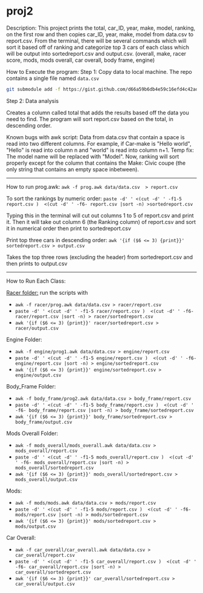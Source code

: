 # proj2

Description:
This project prints the total, car_ID, year, make, model, ranking, on the first row and then copies car_ID, year, make, model from data.csv to report.csv. From the terminal, there will be  several commands which will sort it based off of ranking and categorize top 3 cars of each class which will be output into sortedreport.csv and output.csv. (overall, make, racer score, mods, mods overall, car overall, body frame, engine)


How to Execute the program:
Step 1: Copy data to local machine. The repo contains a single file named `data.csv`

```sh
git submodule add -f https://gist.github.com/d66a59b6db4e59c16efd4c42ad411f8e.git data
```

Step 2: Data analysis

Creates a column called total that adds the results based off the data you need to find.
The program will sort report.csv based on the total, in descending order.

Known bugs with awk script:
Data from data.csv that contain a space is read into two different columns.
For example, if Car-make is "Hello world", "Hello" is read into column n and "world" is read into column n+1.
Temp fix: The model name will be replaced with "Model". Now, ranking will sort properly except for the column that
contains the Make: Civic coupe (the only string that contains an empty space inbetween).

-----------------------------------
How to run prog.awk:
`awk -f prog.awk data/data.csv  > report.csv`

To sort the rankings by numeric order:
`paste -d' ' <(cut -d' ' -f1-5 report.csv )  <(cut -d' ' -f6- report.csv |sort -n) >sortedreport.csv`

Typing this in the terminal will cut out columns 1 to 5 of report.csv and print it. Then it will take out column 6 (the Ranking column) of report.csv and sort it in numerical order then
print to sortedreport.csv

Print top three cars in descending order:
`awk '{if ($6 <= 3) {print}}' sortedreport.csv > output.csv`

Takes the top three rows (excluding the header) from sortedreport.csv and then prints to output.csv


-----------------------------------
How to Run Each Class:


[Racer folder:](proj2/racer)
run the scripts with
- `awk -f racer/prog.awk data/data.csv > racer/report.csv `     
- `paste -d' ' <(cut -d' ' -f1-5 racer/report.csv )  <(cut -d' ' -f6- racer/report.csv |sort -n) > racer/sortedreport.csv`
- `awk '{if ($6 <= 3) {print}}' racer/sortedreport.csv > racer/output.csv`

Engine Folder:
- `awk -f engine/prog1.awk data/data.csv > engine/report.csv`      
- `paste -d' ' <(cut -d' ' -f1-5 engine/report.csv )  <(cut -d' ' -f6- engine/report.csv |sort -n) > engine/sortedreport.csv`
- `awk '{if ($6 <= 3) {print}}' engine/sortedreport.csv > engine/output.csv`

Body_Frame Folder:
- `awk -f body_frame/prog2.awk data/data.csv > body_frame/report.csv`      
- `paste -d' ' <(cut -d' ' -f1-5 body_frame/report.csv )  <(cut -d' ' -f6- body_frame/report.csv |sort -n) > body_frame/sortedreport.csv`
- `awk '{if ($6 <= 3) {print}}' body_frame/sortedreport.csv > body_frame/output.csv`

Mods Overall Folder:
- `awk -f mods_overall/mods_overall.awk data/data.csv > mods_overall/report.csv`     
- `paste -d' ' <(cut -d' ' -f1-5 mods_overall/report.csv )  <(cut -d' ' -f6- mods_overall/report.csv |sort -n) > mods_overall/sortedreport.csv`
- `awk '{if ($6 <= 3) {print}}' mods_overall/sortedreport.csv > mods_overall/output.csv`

Mods:
- `awk -f mods/mods.awk data/data.csv > mods/report.csv`      
- `paste -d' ' <(cut -d' ' -f1-5 mods/report.csv )  <(cut -d' ' -f6- mods/report.csv |sort -n) > mods/sortedreport.csv`
- `awk '{if ($6 <= 3) {print}}' mods/sortedreport.csv > mods/output.csv`

Car Overall:
- `awk -f car_overall/car_overall.awk data/data.csv > car_overall/report.csv`      
- `paste -d' ' <(cut -d' ' -f1-5 car_overall/report.csv )  <(cut -d' ' -f6- car_overall/report.csv |sort -n) > car_overall/sortedreport.csv`
- `awk '{if ($6 <= 3) {print}}' car_overall/sortedreport.csv > car_overall/output.csv`
